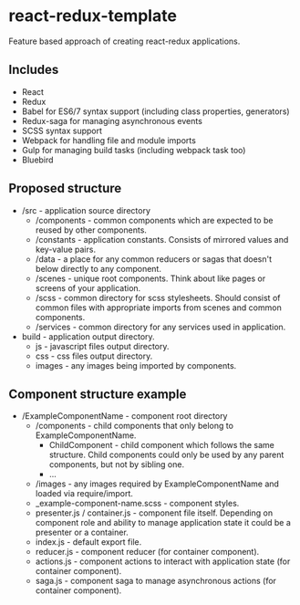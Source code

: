 # react-redux-template
Feature based approach of creating react-redux applications.
## Includes
- React
- Redux
- Babel for ES6/7 syntax support (including class properties, generators)
- Redux-saga for managing asynchronous events
- SCSS syntax support
- Webpack for handling file and module imports
- Gulp for managing build tasks (including webpack task too)
- Bluebird

## Proposed structure
- /src - application source directory
	- /components - common components which are expected to be reused by other components.
	- /constants - application constants. Consists of mirrored values and key-value pairs.
	- /data - a place for any common reducers or sagas that doesn't below directly to any component.
	- /scenes - unique root components. Think about like pages or screens of your application.
	- /scss - common directory for scss stylesheets. Should consist of common files with appropriate imports from scenes and common components.
	- /services - common directory for any services used in application.
- build - application output directory.
	- js - javascript files output directory.
	- css - css files output directory.
	- images - any images being imported by components.
	
## Component structure example
- /ExampleComponentName - component root directory
	- /components - child components that only belong to ExampleComponentName.
	 	- ChildComponent - child component which follows the same structure. Child components could only be used by any parent components, but not by sibling one.
	 	- ...
	- /images - any images required by ExampleComponentName and loaded via require/import.
	- _example-component-name.scss - component styles.
	- presenter.js / container.js - component file itself. Depending on component role and ability to manage application state it could be a presenter or a container.
	- index.js - default export file.
	- reducer.js - component reducer (for container component).
	- actions.js - component actions to interact with application state (for container component).
	- saga.js - component saga to manage asynchronous actions (for container component).
